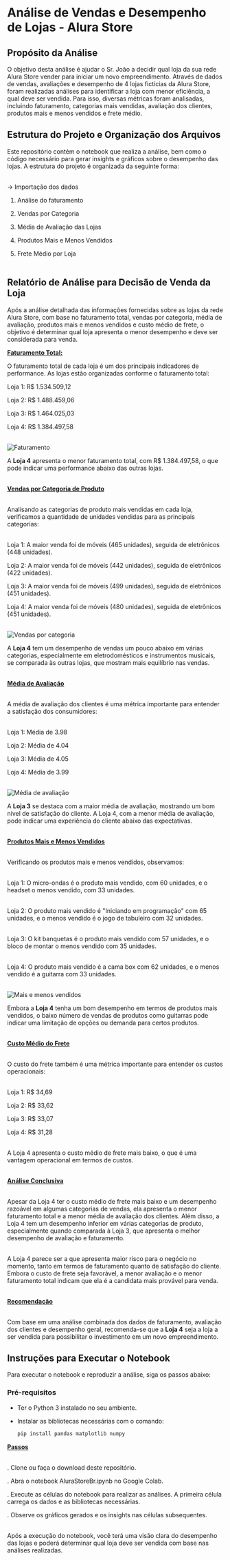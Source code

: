 # Análise de Vendas e Desempenho de Lojas - Alura Store

## Propósito da Análise

O objetivo desta análise é ajudar o Sr. João a decidir qual loja da sua rede Alura Store vender para iniciar um novo empreendimento.
Através de dados de vendas, avaliações e desempenho de 4 lojas fictícias da Alura Store, foram realizadas análises para identificar a loja com menor eficiência, a qual deve ser vendida.
Para isso, diversas métricas foram analisadas, incluindo faturamento, categorias mais vendidas, avaliação dos clientes, produtos mais e menos vendidos e frete médio.

## Estrutura do Projeto e Organização dos Arquivos

Este repositório contém o notebook que realiza a análise, bem como o código necessário para gerar insights e gráficos sobre o desempenho das lojas.
A estrutura do projeto é organizada da seguinte forma:<br><br>


-> Importação dos dados

1. Análise do faturamento

2. Vendas por Categoria

3. Média de Avaliação das Lojas

4. Produtos Mais e Menos Vendidos

5. Frete Médio por Loja<br><br>

## Relatório de Análise para Decisão de Venda da Loja

Após a análise detalhada das informações fornecidas sobre as lojas da rede Alura Store, com base no faturamento total, vendas por categoria, média de avaliação, produtos mais e menos vendidos e custo médio de frete, o objetivo é determinar qual loja apresenta o menor desempenho e deve ser considerada para venda.

**<u>Faturamento Total:</u>**<br>

O faturamento total de cada loja é um dos principais indicadores de performance. As lojas estão organizadas conforme o faturamento total:

Loja 1: R$ 1.534.509,12

Loja 2: R$ 1.488.459,06

Loja 3: R$ 1.464.025,03

Loja 4: R$ 1.384.497,58<br><br>

![Faturamento](/faturamento.png)

A **Loja 4** apresenta o menor faturamento total, com R$ 1.384.497,58, o que pode indicar uma performance abaixo das outras lojas.<br><br>

**<u>Vendas por Categoria de Produto</u>**<br><br>

Analisando as categorias de produto mais vendidas em cada loja, verificamos a quantidade de unidades vendidas para as principais categorias:<br><br>


Loja 1: A maior venda foi de móveis (465 unidades), seguida de eletrônicos (448 unidades).

Loja 2: A maior venda foi de móveis (442 unidades), seguida de eletrônicos (422 unidades).

Loja 3: A maior venda foi de móveis (499 unidades), seguida de eletrônicos (451 unidades).

Loja 4: A maior venda foi de móveis (480 unidades), seguida de eletrônicos (451 unidades).<br><br>

![Vendas por categoria](/vendascategoria.png)

A **Loja 4** tem um desempenho de vendas um pouco abaixo em várias categorias, especialmente em eletrodomésticos e instrumentos musicais, se comparada às outras lojas, que mostram mais equilíbrio nas vendas.<br><br>

**<u>Média de Avaliação</u>**<br><br>

A média de avaliação dos clientes é uma métrica importante para entender a satisfação dos consumidores:<br><br>


Loja 1: Média de 3.98

Loja 2: Média de 4.04

Loja 3: Média de 4.05

Loja 4: Média de 3.99<br><br>

![Média de avaliação](/mediaavaliacao.png)

A **Loja 3** se destaca com a maior média de avaliação, mostrando um bom nível de satisfação do cliente. A Loja 4, com a menor média de avaliação, pode indicar uma experiência do cliente abaixo das expectativas.<br><br>

**<u>Produtos Mais e Menos Vendidos</u>**<br><br>

Verificando os produtos mais e menos vendidos, observamos:<br><br>

Loja 1: O micro-ondas é o produto mais vendido, com 60 unidades, e o headset o menos vendido, com 33 unidades.<br><br>

Loja 2: O produto mais vendido é "Iniciando em programação" com 65 unidades, e o menos vendido é o jogo de tabuleiro com 32 unidades.<br><br>

Loja 3: O kit banquetas é o produto mais vendido com 57 unidades, e o bloco de montar o menos vendido com 35 unidades.<br><br>

Loja 4: O produto mais vendido é a cama box com 62 unidades, e o menos vendido é a guitarra com 33 unidades.<br><br>

![Mais e menos vendidos](/maismenosvendidos.png)

Embora a **Loja 4** tenha um bom desempenho em termos de produtos mais vendidos, o baixo número de vendas de produtos como guitarras pode indicar uma limitação de opções ou demanda para certos produtos.<br><br>

**<u>Custo Médio do Frete</u>**<br><br>

O custo do frete também é uma métrica importante para entender os custos operacionais:<br><br>

Loja 1: R$ 34,69

Loja 2: R$ 33,62

Loja 3: R$ 33,07

Loja 4: R$ 31,28<br><br>

A Loja 4 apresenta o custo médio de frete mais baixo, o que é uma vantagem operacional em termos de custos.<br><br>

**<u>Análise Conclusiva</u>**<br><br>

Apesar da Loja 4 ter o custo médio de frete mais baixo e um desempenho razoável em algumas categorias de vendas, ela apresenta o menor faturamento total e a menor média de avaliação dos clientes. Além disso, a Loja 4 tem um desempenho inferior em várias categorias de produto, especialmente quando comparada à Loja 3, que apresenta o melhor desempenho de avaliação e faturamento.<br><br>

A Loja 4 parece ser a que apresenta maior risco para o negócio no momento, tanto em termos de faturamento quanto de satisfação do cliente. Embora o custo de frete seja favorável, a menor avaliação e o menor faturamento total indicam que ela é a candidata mais provável para venda.<br><br>

**<u>Recomendação</u>**<br><br>

Com base em uma análise combinada dos dados de faturamento, avaliação dos clientes e desempenho geral, recomenda-se que a **Loja 4** seja a loja a ser vendida para possibilitar o investimento em um novo empreendimento.


## Instruções para Executar o Notebook

Para executar o notebook e reproduzir a análise, siga os passos abaixo:

### Pré-requisitos

- Ter o Python 3 instalado no seu ambiente.
- Instalar as bibliotecas necessárias com o comando:
  
  ```bash
  pip install pandas matplotlib numpy

**<u>Passos</u>**<br><br>

. Clone ou faça o download deste repositório.

. Abra o notebook AluraStoreBr.ipynb no Google Colab.

. Execute as células do notebook para realizar as análises. A primeira célula 
  carrega os dados e as bibliotecas necessárias.

. Observe os gráficos gerados e os insights nas células subsequentes.<br><br>

Após a execução do notebook, você terá uma visão clara do desempenho das lojas e poderá determinar qual loja deve ser vendida com base nas análises realizadas.
